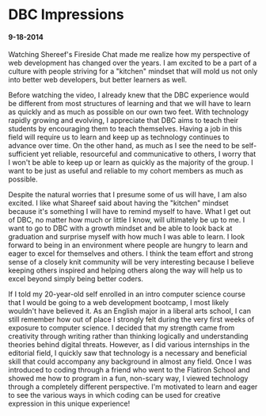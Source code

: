 # DBC Impressions
####
#### 9-18-2014



Watching Shereef's Fireside Chat made me realize how my perspective of web development has changed over the years. I am excited to be a part of a culture with people striving for a "kitchen" mindset that will mold us not only into better web developers, but better learners as well.

Before watching the video, I already knew that the DBC experience would be different from most structures of learning and that we will have to learn as quickly and as much as possible on our own two feet. With technology rapidly growing and evolving, I appreciate that DBC aims to teach their students by encouraging them to teach themselves. Having a job in this field will require us to learn and keep up as technology continues to advance over time. On the other hand, as much as I see the need to be self-sufficient yet reliable, resourceful and communicative to others, I worry that I won't be able to keep up or learn as quickly as the majority of the group. I want to be just as useful and reliable to my cohort members as much as possible.

Despite the natural worries that I presume some of us will have, I am also excited. I like what Shareef said about having the "kitchen" mindset because it's something I will have to remind myself to have. What I get out of DBC, no matter how much or little I know, will ultimately be up to me. I want to go to DBC with a growth mindset and be able to look back at graduation and surprise myself with how much I was able to learn. I look forward to being in an environment where people are hungry to learn and eager to excel for themselves and others. I think the team effort and strong sense of a closely knit community will be very interesting because I believe keeping others inspired and helping others along the way will help us to excel beyond simply being better coders.

If I told my 20-year-old self enrolled in an intro computer science course that I would be going to a web development bootcamp, I most likely wouldn't have believed it. As an English major in a liberal arts school, I can still remember how out of place I strongly felt during the very first weeks of exposure to computer science. I decided that my strength came from creativity through writing rather than thinking logically and understanding theories behind digital threats. However, as I did various internships in the editorial field, I quickly saw that technology is a necessary and beneficial skill that could accompany any background in almost any field. Once I was introduced to coding through a friend who went to the Flatiron School and showed me how to program in a fun, non-scary way, I viewed technology through a completely different perspective. I'm motivated to learn and eager to see the various ways in which coding can be used for creative expression in this unique experience!